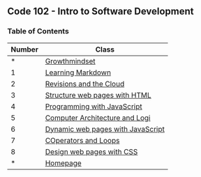 ## Code 102 - Intro to Software Development
### Table of Contents


| Number     |Class|
| -----------|-----------|
|*|[Growthmindset](https://enasbatayneh.github.io/Reading-notes_101/growthmindset)|
|1|[Learning Markdown](https://enasbatayneh.github.io/Reading-notes_101/reada02a)|
|2|[Revisions and the Cloud](https://enasbatayneh.github.io/Reading-notes_101/Git)|
|3|[Structure web pages with HTML](https://enasbatayneh.github.io/Reading-notes_101/read03)|
|4|[Programming with JavaScript](https://enasbatayneh.github.io/Reading-notes_101/Programming%20with%20JavaScript)|
|5|[Computer Architecture and Logi](https://enasbatayneh.github.io/Reading-notes_101/Computer%20Architecture%20and%20Logic)|
|6|[Dynamic web pages with JavaScript](https://enasbatayneh.github.io/Reading-notes_101/Read04C)|
|7|[COperators and Loops](https://enasbatayneh.github.io/Reading-notes_101/Read05)|
|8|[Design web pages with CSS](https://enasbatayneh.github.io/Reading-notes_101/read06b)|
|*|[Homepage](https://enasbatayneh.github.io/Reading-notes_101/homepage)|


